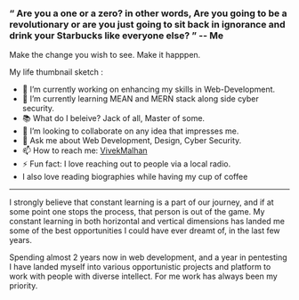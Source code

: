 ### “ Are you a one or a zero? in other words, Are you going to be a revolutionary or are you just going to sit back in ignorance and drink your Starbucks like everyone else? ”  -- Me

Make the change you wish to see. Make it happpen.

My life thumbnail sketch :
- 🔭 I’m currently working on enhancing my skills in Web-Development.
- 🌱 I’m currently learning MEAN and MERN stack along side cyber security.
- 📚 What do I beleive? Jack of all, Master of some.
- 👯 I’m looking to collaborate on any idea that impresses me.
- 💬 Ask me about Web Development, Design, Cyber Security.
- 📫 How to reach me: [VivekMalhan](https://www.linkedin.com/in/vivek-malhan-156984195/)
- ⚡ Fun fact: I love reaching out to people via a local radio.
- I also love reading biographies while having my cup of coffee

----

I strongly believe that constant learning is a part of our journey,
and if at some point one stops the process, that person is out of the
game. My constant learning in both horizontal and vertical dimensions
has landed me some of the best opportunities I could have ever dreamt
of, in the last few years.  

Spending almost 2 years now in web development, and a year in pentesting I have landed myself
into various opportunistic projects and platform to work with people 
with diverse intellect. For me work has always been my priority. 

